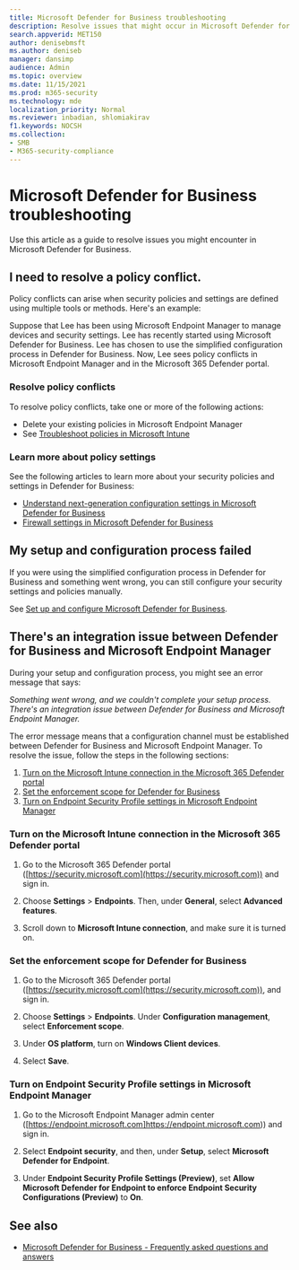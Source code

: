 ```yaml
---
title: Microsoft Defender for Business troubleshooting
description: Resolve issues that might occur in Microsoft Defender for Business
search.appverid: MET150
author: denisebmsft
ms.author: deniseb
manager: dansimp 
audience: Admin
ms.topic: overview
ms.date: 11/15/2021
ms.prod: m365-security
ms.technology: mde
localization_priority: Normal
ms.reviewer: inbadian, shlomiakirav
f1.keywords: NOCSH 
ms.collection: 
- SMB
- M365-security-compliance
---
```


# Microsoft Defender for Business troubleshooting

Use this article as a guide to resolve issues you might encounter in Microsoft Defender for Business.

## I need to resolve a policy conflict.

Policy conflicts can arise when security policies and settings are defined using multiple tools or methods. Here's an example:

Suppose that Lee has been using Microsoft Endpoint Manager to manage devices and security settings. Lee has recently started using Microsoft Defender for Business. Lee has chosen to use the simplified configuration process in Defender for Business. Now, Lee sees policy conflicts in Microsoft Endpoint Manager and in the Microsoft 365 Defender portal. 

### Resolve policy conflicts

To resolve policy conflicts, take one or more of the following actions:

- Delete your existing policies in Microsoft Endpoint Manager
- See [Troubleshoot policies in Microsoft Intune](/troubleshoot/mem/intune/troubleshoot-policies-in-microsoft-intune)

### Learn more about policy settings

See the following articles to learn more about your security policies and settings in Defender for Business:

- [Understand next-generation configuration settings in Microsoft Defender for Business](mdb-next-gen-configuration-settings.md)
- [Firewall settings in Microsoft Defender for Business](mdb-firewall.md)

## My setup and configuration process failed

If you were using the simplified configuration process in Defender for Business and something went wrong, you can still configure your security settings and policies manually.

See [Set up and configure Microsoft Defender for Business](mdb-setup-configuration.md).

## There's an integration issue between Defender for Business and Microsoft Endpoint Manager

During your setup and configuration process, you might see an error message that says:

   *Something went wrong, and we couldn't complete your setup process. There's an integration issue between Defender for Business and Microsoft Endpoint Manager.*

The error message means that a configuration channel must be established between Defender for Business and Microsoft Endpoint Manager. To resolve the issue, follow the steps in the following sections:

1. [Turn on the Microsoft Intune connection in the Microsoft 365 Defender portal](#turn-on-the-microsoft-intune-connection-in-the-microsoft-365-defender-portal)
2. [Set the enforcement scope for Defender for Business](#set-the-enforcement-scope-for-defender-for-business)
3. [Turn on Endpoint Security Profile settings in Microsoft Endpoint Manager](#turn-on-endpoint-security-profile-settings-in-microsoft-endpoint-manager) 

### Turn on the Microsoft Intune connection in the Microsoft 365 Defender portal

1. Go to the Microsoft 365 Defender portal ([https://security.microsoft.com](https://security.microsoft.com)) and sign in.

2. Choose **Settings** > **Endpoints**. Then, under **General**, select **Advanced features**.

3. Scroll down to **Microsoft Intune connection**, and make sure it is turned on.

### Set the enforcement scope for Defender for Business

1. Go to the Microsoft 365 Defender portal ([https://security.microsoft.com](https://security.microsoft.com)), and sign in.

2. Choose **Settings** > **Endpoints**. Under **Configuration management**, select **Enforcement scope**.

3. Under **OS platform**, turn on **Windows Client devices**.

4. Select **Save**.

### Turn on Endpoint Security Profile settings in Microsoft Endpoint Manager

1. Go to the Microsoft Endpoint Manager admin center ([https://endpoint.microsoft.com]https://endpoint.microsoft.com)) and sign in.

2. Select **Endpoint security**, and then, under **Setup**, select **Microsoft Defender for Endpoint**.

3. Under **Endpoint Security Profile Settings (Preview)**, set **Allow Microsoft Defender for Endpoint to enforce Endpoint Security Configurations (Preview)** to **On**.

## See also

- [Microsoft Defender for Business - Frequently asked questions and answers](mdb-faq.yml)